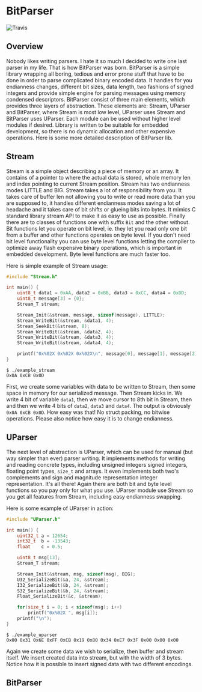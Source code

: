 # BitParser

![Travis]( https://travis-ci.com/tomaszszewczyk/BitParser.svg?branch=master "Travis")

## Overview

Nobody likes writing parsers. I hate it so much I decided to write one last parser in my life. That is how BitParser was
born. BitParser is a simple library wrapping all boring, tedious and error prone stuff that have to be done in order
to parse complicated binary encoded data. It handles for you endianness changes, different bit sizes, data length,
two fashions of signed integers and provide simple engine for parsing messages using memory condensed descriptors.
BitParser consist of three main elements, which provides three layers of abstraction. These elements are: Stream,
UParser and BitParser, where Stream is most low level, UParser uses Stream and BitParser uses UParser. Each module can
be used without higher level modules if desired. Library is written to be suitable for embedded development, so
there is no dynamic allocation and other expensive operations. Here is some more detailed description of BitParser lib.

## Stream

Stream is a simple object describing a piece of memory or an array. It contains of a pointer to where the actual data is
stored, whole memory len and index pointing to current Stream position. Stream has two endianness modes LITTLE and BIG.
Stream takes a lot of responsibility from you. It takes care of buffer len not allowing you to write or read more data
than you are supposed to, it handles different endianness modes saving a lot of headache and it takes care of bit
shifts or glueing bits into bytes. It mimics C standard library stream API to make it as easy to use as possible.
Finally there are to classes of functions one with suffix `Bit` and the other without. Bit functions let you operate on
bit level, ie. they let you read only one bit from a buffer and other functions operates on byte level. If you don't
need bit level functionality you can use byte level functions letting the compiler to optimize away flash expensive
binary operations, which is important in embedded development. Byte level functions are much faster too.

Here is simple example of Stream usage:
```c
#include "Stream.h"

int main() {
    uint8_t data1 = 0xAA, data2 = 0xBB, data3 = 0xCC, data4 = 0xDD;
    uint8_t message[3] = {0};
    Stream_T stream;

    Stream_Init(&stream, message, sizeof(message), LITTLE);
    Stream_WriteBit(&stream, &data1, 4);
    Stream_SeekBit(&stream, 8);
    Stream_WriteBit(&stream, &data2, 4);
    Stream_WriteBit(&stream, &data3, 4);
    Stream_WriteBit(&stream, &data4, 4);

    printf("0x%02X 0x%02X 0x%02X\n", message[0], message[1], message[2]);
}
```
```
$ ./example_stream
0x0A 0xCB 0x0D
```
First, we create some variables with data to be written to Stream, then some space in memory for our serialized message.
Then Stream kicks in. We write 4 bit of variable `data1`, then we move cursor to 8th bit in Stream, then and then we
write 4 bits of `data2`, `data3` and `data4`. The output is obviously `0x0A 0xCB 0x0D`. How easy was that!
No struct packing, no bitwise operations. Please also notice how easy it is to change endianness.

## UParser

The next level of abstraction is UParser, which can be used for manual (but way simpler than ever) parser writing.
It implements methods for writing and reading concrete types, including unsigned integers
signed integers, floating point types, `size_t` and arrays. It even implements both two's complements and
sign and magnitude representation integer representation. It's all there! Again there are both bit and byte level
functions so you pay only for what you use. UParser module use Stream so you get all features from Stream, including
easy endianness swapping.

Here is some example of UParser in action:
```c
#include "UParser.h"

int main() {
    uint32_t a = 12654;
    int32_t  b = -13543;
    float    c = 0.5;

    uint8_t msg[13];
    Stream_T stream;

    Stream_Init(&stream, msg, sizeof(msg), BIG);
    U32_SerializeBit(&a, 24, &stream);
    I32_SerializeBit(&b, 24, &stream);
    S32_SerializeBit(&b, 24, &stream);
    Float_SerializeBit(&c, &stream);

    for(size_t i = 0; i < sizeof(msg); i++)
        printf("0x%02X ", msg[i]);
    printf("\n");
}
```
```
$ ./example_uparser
0x00 0x31 0x6E 0xFF 0xCB 0x19 0x80 0x34 0xE7 0x3F 0x00 0x00 0x00
```
Again we create some data we wish to serialize, then buffer and stream itself. We insert created data into stream,
but with the width of 3 bytes. Notice how it is possible to insert signed data with two different encodings.

## BitParser